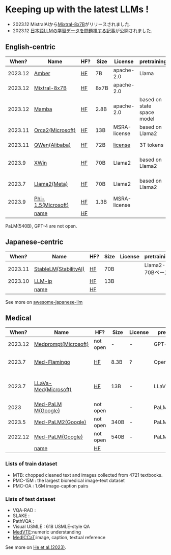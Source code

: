 # Keeping up with the latest LLMs !

* 2023.12 MistralAIから[Mixtral-8x7B](https://github.com/open-compass/MixtralKit)がリリースされました.
* 2023.12 [日本語LLMの学習データを問題視する記事](https://github.com/AUGMXNT/shisa/wiki/A-Review-of-Public-Japanese-Training-Sets#analysis)が公開されました.


## English-centric

|When? | Name |  HF?  | Size | License | pretraining | finetuning | misc.|
|---|---|---|---|---|---|---|---|
|2023.12| [Amber](https://www.llm360.ai) | [HF](https://huggingface.co/LLM360/Amber) | 7B | apache-2.0 | Llama| totally open|
|2023.12| [Mixtral-8x7B](https://github.com/open-compass/MixtralKit)| [HF](https://huggingface.co/mistralai/Mixtral-8x7B-Instruct-v0.1) | 8x7B | apache-2.0 ||mixture of ecperts|
|2023.12| [Mamba](https://github.com/state-spaces/mamba)| [HF](https://huggingface.co/state-spaces/mamba-2.8b) | 2.8B | apache-2.0 | based on state space model| | 
|2023.11| [Orca2(Microsoft)]() | [HF](https://huggingface.co/microsoft/Orca-2-13b) | 13B | MSRA-license| based on Llama2|||
|2023.11| [QWen(Alibaba)](https://github.com/QwenLM/Qwen) | [HF](https://huggingface.co/Qwen/Qwen-72B) | 72B | [license](https://github.com/QwenLM/Qwen/blob/main/Tongyi%20Qianwen%20LICENSE%20AGREEMENT)| 3T tokens | |beats Llama2|
|2023.9| [XWin](https://github.com/Xwin-LM/Xwin-LM) | [HF](https://huggingface.co/Xwin-LM/Xwin-LM-70B-V0.1)  | 70B | Llama2 |based on Llama2| also codes and math|
|2023.7| [Llama2(Meta)](https://ai.meta.com/llama/) | [HF](https://huggingface.co/meta-llama) | 70B | Llama2 |based on Llama2| chat-hf seems the best|
|2023.9| [Phi-1.5(Microsoft)](https://arxiv.org/abs/2309.05463) | [HF](https://huggingface.co/microsoft/phi-1_5) | 1.3B| MSRA-license||textbooks|
|| [name]() | [HF]() | | |||


PaLM(540B), GPT-4 are not open.


## Japanese-centric

|When? | Name |  HF?  | Size | License | pretraining | finetuning | misc.|
|---|---|---|---|---|---|---|---|
|2023.11| [StableLM(StabilityAI)](https://ja.stability.ai/blog/japanese-stable-lm-beta) | [HF](https://huggingface.co/stabilityai/japanese-stablelm-base-beta-70b) | 70B | |Llama2-70Bベース |
|2023.10| [LLM-jp]() | [HF](https://huggingface.co/llm-jp) | 13B | |
|| [name]() | [HF]() | | |

See more on [awesome-japanese-llm](https://github.com/llm-jp/awesome-japanese-llm)

## Medical

|When? | Name |  HF?  | Size | License | pretraining | finetuning | test | misc.|
|---|---|---|---|---|---|---|---|---|
|2023.12| [Medprompt(Microsoft)]() | not open | - | - | GPT-4 | ||multi-modal| 
|2023.7| [Med-Flamingo](https://github.com/snap-stanford/med-flamingo) | [HF]() | 8.3B| ? | OpenFlamingo | MTB | Visual USMLE|based on Flamingo |
|2023.7| [LLaVa-Med(Microsoft)](https://github.com/microsoft/LLaVA-Med) | [HF](https://huggingface.co/microsoft/llava-med-7b-delta) | 13B | - | LLaVa| medical dataset |VAQ-RAD, SLAKE, PathVQA|multi-modal| 
|2023| [Med-PaLM M(Google)](https://arxiv.org/abs/2307.14334) | not open | | - | PaLM2 | | |multi-modal| 
|2023.5| [Med-PaLM2(Google)](https://arxiv.org/abs/2305.09617) | not open |340B | - | PaLM2 | | |
|2022.12| [Med-PaLM(Google)](https://arxiv.org/abs/2212.13138) | not open | 540B| - | PaLM | | | |
|| [name]() | [HF]() | | |


### Lists of train dataset
- MTB: chopped cleaned text and images collected from 4721 textbooks.
- PMC-15M : the largest biomedical image-text dataset
- PMC-OA : 1.6M image-caption pairs

### Lists of test dataset
- VQA-RAD : 
- SLAKE : 
- PathVQA : 
- Visual USMLE : 618 USMLE-style QA
- [MedVTE](https://github.com/ynklab/MedVTE):numeric understanding
- [MedICCaT](https://github.com/allenai/medicat):image, caption, textual reference

See more on [He et al.(2023)](https://arxiv.org/pdf/2310.05694.pdf).